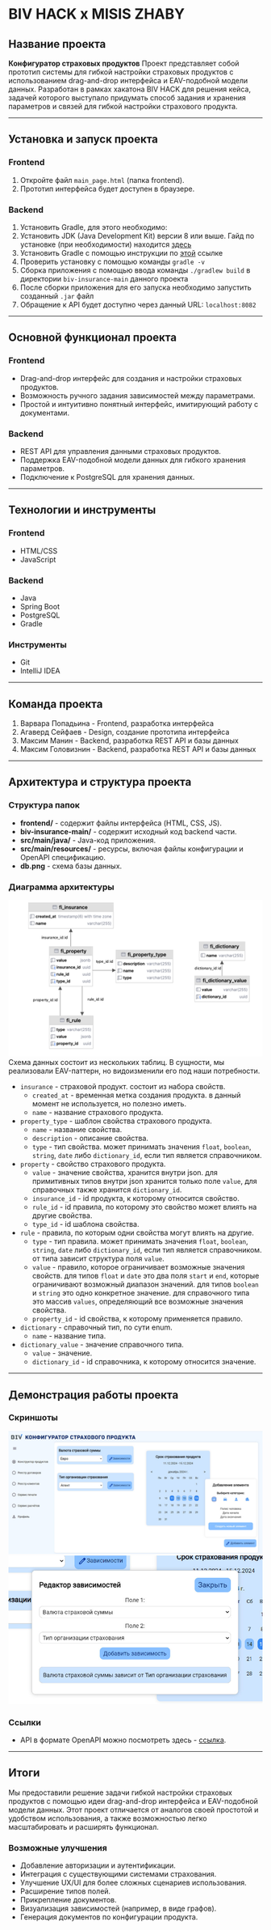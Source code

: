 # BIV HACK x MISIS ZHABY

## Название проекта
**Конфигуратор страховых продуктов**
Проект представляет собой прототип системы для гибкой настройки страховых продуктов с использованием drag-and-drop интерфейса и EAV-подобной модели данных. Разработан в рамках хакатона BIV HACK для решения кейса, задачей которого выступало придумать способ задания и хранения параметров и связей для гибкой настройки страхового продукта.

---

## Установка и запуск проекта

### Frontend
1. Откройте файл `main_page.html` (папка frontend).
2. Прототип интерфейса будет доступен в браузере.

### Backend
1. Установить Gradle, для этого необходимо:
  1. Установить JDK (Java Development Kit) версии 8 или выше. Гайд по установке (при необходимости) находится [здесь](https://www.oracle.com/java/technologies/downloads/)
  2. Установить Gradle с помощью инструкции по [этой](https://docs.gradle.org/current/userguide/installation.html) ссылке
  3. Проверить установку с помощью команды `gradle -v`
2. Сборка приложения с помощью ввода команды `./gradlew build` в директории `biv-insurance-main` данного проекта
3.  После сборки приложения для его запуска необходимо запустить созданный `.jar` файл
4.  Обращение к API будет доступно через данный URL: `localhost:8082`

---

## Основной функционал проекта
### Frontend
* Drag-and-drop интерфейс для создания и настройки страховых продуктов.
* Возможность ручного задания зависимостей между параметрами.
* Простой и интуитивно понятный интерфейс, имитирующий работу с документами.
### Backend
* REST API для управления данными страховых продуктов.
* Поддержка EAV-подобной модели данных для гибкого хранения параметров.
* Подключение к PostgreSQL для хранения данных.

---

## Технологии и инструменты
### Frontend
* HTML/CSS
* JavaScript
### Backend
* Java
* Spring Boot
* PostgreSQL
* Gradle
### Инструменты
* Git
* IntelliJ IDEA

---

## Команда проекта
1. Варвара Попадьина - Frontend, разработка интерфейса
2. Агаверд Сейфаев - Design, создание прототипа интерфейса
3. Максим Манин - Backend, разработка REST API и базы данных
4. Максим Головизнин - Backend, разработка REST API и базы данных

---

## Архитектура и структура проекта
### Структура папок
* **frontend/** - содержит файлы интерфейса (HTML, CSS, JS).
* **biv-insurance-main/** - содержит исходный код backend части.
* **src/main/java/** - Java-код приложения.
* **src/main/resources/** - ресурсы, включая файлы конфигурации и OpenAPI спецификацию.
* **db.png** - схема базы данных.
### Диаграмма архитектуры
![Схема данных](./db.png)
Схема данных состоит из нескольких таблиц. В сущности, мы реализовали EAV-паттерн, но видоизменили его под наши потребности.
* `insurance` - страховой продукт. состоит из набора свойств.
  * `created_at` - временная метка создания продукта. в данный момент не используется, но полезно иметь.
  * `name` - название страхового продукта.
* `property_type` - шаблон свойства страхового продукта.
  * `name` - название свойства.
  * `description` - описание свойства.
  * `type` - тип свойства. может принимать значения `float`, `boolean`, `string`, `date` либо `dictionary_id`,
    если тип является справочником.
* `property` - свойство страхового продукта.
  * `value` - значение свойства, хранится внутри json. для примитивных типов внутри json хранится только поле `value`,
    для справочных также хранится `dictionary_id`.
  * `insurance_id` - id продукта, к которому относится свойство.
  * `rule_id` - id правила, по которому это свойство может влиять на другие свойства.
  * `type_id` - id шаблона свойства.
* `rule` - правила, по которым одни свойства могут влиять на другие.
  * `type` - тип правила. может принимать значения `float`, `boolean`, `string`, `date` либо `dictionary_id`,
    если тип является справочником. от типа зависит структура поля `value`.
  * `value` - правило, которое ограничивает возможные значения свойств. для типов `float` и `date` это два поля `start`
    и `end`, которые ограничивают возможный диапазон значений. для типов `boolean` и `string` это одно конкретное значение.
    для справочного типа это массив `values`, определяющий все возможные значения свойства.
  * `property_id` - id свойства, к которому применяется правило.
* `dictionary` - справочный тип, по сути enum.
  * `name` - название типа.
* `dictionary_value` - значение справочного типа.
  * `value` - значение.
  * `dictionary_id` - id справочника, к которому относится значение.

---

## Демонстрация работы проекта
### Скриншоты
![Главная страница в изначальном режиме](./window.jpg)
![Добавление зависимости](./addition.jpg)
### Ссылки
* API в формате OpenAPI можно посмотреть здесь - [ссылка](biv-insurance-main/src/main/resources/api.yaml).

---

## Итоги
Мы предоставили решение задачи гибкой настройки страховых продуктов с помощью идеи drag-and-drop интерфейса и EAV-подобной модели данных. Этот проект отличается от аналогов своей простотой и удобством использования, а также возможностью легко масштабировать и расширять функционал.

### Возможные улучшения
* Добавление авторизации и аутентификации.
* Интеграция с существующими системами страхования.
* Улучшение UX/UI для более сложных сценариев использования.
* Расширение типов полей.
* Прикрепление документов.
* Визуализация зависимостей (например, в виде графов).
* Генерация документов по конфигурации продукта.
